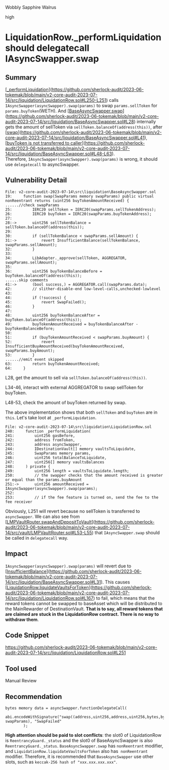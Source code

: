 Wobbly Sapphire Walrus

high

# LiquidationRow._performLiquidation should delegatecall IAsyncSwapper.swap
## Summary

[[_performLiquidation](https://github.com/sherlock-audit/2023-06-tokemak/blob/main/v2-core-audit-2023-07-14/src/liquidation/LiquidationRow.sol#L250-L251)](https://github.com/sherlock-audit/2023-06-tokemak/blob/main/v2-core-audit-2023-07-14/src/liquidation/LiquidationRow.sol#L250-L251) calls `IAsyncSwapper(asyncSwapper).swap(params)` to swap `params.sellToken` for `params.buyToken`(WETH). And [[BaseAsyncSwapper.swap](https://github.com/sherlock-audit/2023-06-tokemak/blob/main/v2-core-audit-2023-07-14/src/liquidation/BaseAsyncSwapper.sol#L28)](https://github.com/sherlock-audit/2023-06-tokemak/blob/main/v2-core-audit-2023-07-14/src/liquidation/BaseAsyncSwapper.sol#L28) internally gets the amount of sellToken via `sellToken.balanceOf(address(this))`, after [[swap](https://github.com/sherlock-audit/2023-06-tokemak/blob/main/v2-core-audit-2023-07-14/src/liquidation/BaseAsyncSwapper.sol#L41)](https://github.com/sherlock-audit/2023-06-tokemak/blob/main/v2-core-audit-2023-07-14/src/liquidation/BaseAsyncSwapper.sol#L41), [[buyToken is not transferred to caller](https://github.com/sherlock-audit/2023-06-tokemak/blob/main/v2-core-audit-2023-07-14/src/liquidation/BaseAsyncSwapper.sol#L48-L63)](https://github.com/sherlock-audit/2023-06-tokemak/blob/main/v2-core-audit-2023-07-14/src/liquidation/BaseAsyncSwapper.sol#L48-L63). Therefore, `IAsyncSwapper(asyncSwapper).swap(params)` is wrong, it should use `delegatecall` to asyncSwapper.

## Vulnerability Detail

```solidity
File: v2-core-audit-2023-07-14\src\liquidation\BaseAsyncSwapper.sol
19:     function swap(SwapParams memory swapParams) public virtual nonReentrant returns (uint256 buyTokenAmountReceived) {
......//check swapParams
25:         IERC20 sellToken = IERC20(swapParams.sellTokenAddress);
26:         IERC20 buyToken = IERC20(swapParams.buyTokenAddress);
27: 
28:->       uint256 sellTokenBalance = sellToken.balanceOf(address(this));
29: 
30:         if (sellTokenBalance < swapParams.sellAmount) {
31:->           revert InsufficientBalance(sellTokenBalance, swapParams.sellAmount);
32:         }
33: 
34:         LibAdapter._approve(sellToken, AGGREGATOR, swapParams.sellAmount);
35: 
36:         uint256 buyTokenBalanceBefore = buyToken.balanceOf(address(this));
......skip comments
41:->       (bool success,) = AGGREGATOR.call(swapParams.data);
42:         // slither-disable-end low-level-calls,unchecked-lowlevel
43: 
44:         if (!success) {
45:             revert SwapFailed();
46:         }
47: 
48:         uint256 buyTokenBalanceAfter = buyToken.balanceOf(address(this));
49:         buyTokenAmountReceived = buyTokenBalanceAfter - buyTokenBalanceBefore;
50: 
51:         if (buyTokenAmountReceived < swapParams.buyAmount) {
52:             revert InsufficientBuyAmountReceived(buyTokenAmountReceived, swapParams.buyAmount);
53:         }
......//emit event skipped
63:         return buyTokenAmountReceived;
64:     }
```

L28, get the amount to sell via `sellToken.balanceOf(address(this))`.

L34-46, interact with external AGGREGATOR to swap sellToken for buyToken.

L48-53, check the amount of buyToken returned by swap.

The above implementation shows that both `sellToken` and `buyToken` are in `this`. Let's take loot at `_performLiquidation`.

```solidity
File: v2-core-audit-2023-07-14\src\liquidation\LiquidationRow.sol
240:     function _performLiquidation(
241:         uint256 gasBefore,
242:         address fromToken,
243:         address asyncSwapper,
244:         IDestinationVault[] memory vaultsToLiquidate,
245:         SwapParams memory params,
246:         uint256 totalBalanceToLiquidate,
247:         uint256[] memory vaultsBalances
248:     ) private {
249:         uint256 length = vaultsToLiquidate.length;
250:         // the swapper checks that the amount received is greater or equal than the params.buyAmount
251:->       uint256 amountReceived = IAsyncSwapper(asyncSwapper).swap(params);
252: 
253:         // if the fee feature is turned on, send the fee to the fee receiver
```

Obviously, L251 will revert because no sellToken is transferred to `asyncSwapper`. We can also see from [[LMPVaultRouter.swapAndDepositToVault](https://github.com/sherlock-audit/2023-06-tokemak/blob/main/v2-core-audit-2023-07-14/src/vault/LMPVaultRouter.sol#L53-L55)](https://github.com/sherlock-audit/2023-06-tokemak/blob/main/v2-core-audit-2023-07-14/src/vault/LMPVaultRouter.sol#L53-L55) that `IAsyncSwapper.swap` should be called in `delegatecall` way.

## Impact

`IAsyncSwapper(asyncSwapper).swap(params)` will revert due to [[InsufficientBalance](https://github.com/sherlock-audit/2023-06-tokemak/blob/main/v2-core-audit-2023-07-14/src/liquidation/BaseAsyncSwapper.sol#L31)](https://github.com/sherlock-audit/2023-06-tokemak/blob/main/v2-core-audit-2023-07-14/src/liquidation/BaseAsyncSwapper.sol#L31). This causes [[LiquidationRow.liquidateVaultsForToken](https://github.com/sherlock-audit/2023-06-tokemak/blob/main/v2-core-audit-2023-07-14/src/liquidation/LiquidationRow.sol#L167)](https://github.com/sherlock-audit/2023-06-tokemak/blob/main/v2-core-audit-2023-07-14/src/liquidation/LiquidationRow.sol#L167) to fail, which means that the reward tokens cannot be swapped to baseAsset which will be distributed to the MainRewarder of DestinationVault. **That is to say, all reward tokens that are claimed are stuck in the LiquidationRow contract. There is no way to withdraw them**.

## Code Snippet

https://github.com/sherlock-audit/2023-06-tokemak/blob/main/v2-core-audit-2023-07-14/src/liquidation/LiquidationRow.sol#L251

## Tool used

Manual Review

## Recommendation

```fix
bytes memory data = asyncSwapper.functionDelegateCall(
            abi.encodeWithSignature("swap((address,uint256,address,uint256,bytes,bytes))", swapParams), "SwapFailed"
        );
```

**High attention should be paid to slot conflicts**: the slot0 of LiquidationRow is `ReentrancyGuard._status` and the slot0 of BaseAsyncSwapper is also `ReentrancyGuard._status`. `BaseAsyncSwapper.swap` has `nonReentrant` modifier, and `LiquidationRow.liquidateVaultsForToken` also has  `nonReentrant` modifier. Therefore, it is recommended that `BaseAsyncSwapper` use other slots, such as `keccak-256 hash of "xxx.xxx.xxx.xxx"`.